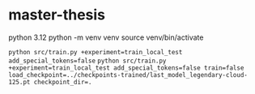 # master-thesis
python 3.12
python -m venv venv
source venv/bin/activate

`python src/train.py +experiment=train_local_test add_special_tokens=false`
`python src/train.py +experiment=train_local_test add_special_tokens=false train=false load_checkpoint=../checkpoints-trained/last_model_legendary-cloud-125.pt checkpoint_dir=.`
